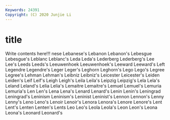 ```yaml
---
Keywords: 24391
Copyright: (C) 2020 Junjie Li
---
```


# title

Write contents here!!!
nese 
Lebanese's 
Lebanon 
Lebanon's
Lebesgue 
Lebesgue's 
Leblanc 
Leblanc's 
Leda 
Leda's 
Lederberg 
Lederberg's 
Lee 
Lee's
Leeds 
Leeds's 
Leeuwenhoek 
Leeuwenhoek's 
Leeward 
Leeward's 
Left 
Legendre 
Legendre's 
Leger
Leger's 
Leghorn 
Leghorn's 
Lego 
Lego's 
Legree 
Legree's 
Lehman 
Lehman's 
Leibniz
Leibniz's 
Leicester 
Leicester's 
Leiden 
Leiden's 
Leif 
Leif's 
Leigh 
Leigh's 
Leila
Leila's 
Leipzig 
Leipzig's 
Lela 
Lela's 
Leland 
Leland's 
Lelia 
Lelia's 
Lemaitre
Lemaitre's 
Lemuel 
Lemuel's 
Lemuria 
Lemuria's 
Len 
Len's 
Lena 
Lena's 
Lenard
Lenard's 
Lenin 
Lenin's 
Leningrad 
Leningrad's 
Leninism 
Leninism's 
Leninist 
Leninist's 
Lennon
Lennon's 
Lenny 
Lenny's 
Leno 
Leno's 
Lenoir 
Lenoir's 
Lenora 
Lenora's 
Lenore
Lenore's 
Lent 
Lent's 
Lenten 
Lenten's 
Lents 
Leo 
Leo's 
Leola 
Leola's
Leon 
Leon's 
Leona 
Leona's 
Leonard 
Leonard's 
